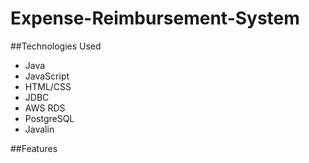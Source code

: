 # Expense-Reimbursement-System

##Technologies Used
  
* Java
* JavaScript
* HTML/CSS
* JDBC
* AWS RDS
* PostgreSQL
* Javalin

##Features
	
	
